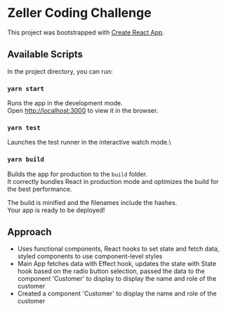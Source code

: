 # Zeller Coding Challenge

This project was bootstrapped with [Create React App](https://github.com/facebook/create-react-app).

## Available Scripts

In the project directory, you can run:

### `yarn start`

Runs the app in the development mode.\
Open [http://localhost:3000](http://localhost:3000) to view it in the browser.

### `yarn test`

Launches the test runner in the interactive watch mode.\

### `yarn build`

Builds the app for production to the `build` folder.\
It correctly bundles React in production mode and optimizes the build for the best performance.

The build is minified and the filenames include the hashes.\
Your app is ready to be deployed!

## Approach
 * Uses functional components, React hooks to set state and fetch data, styled components to use component-level styles
 * Main App fetches data with Effect hook, updates the state with State hook based on the radio button selection, passed the data to the component 'Customer' to display to display the name and role of the customer
 * Created a component 'Customer' to display the name and role of the customer